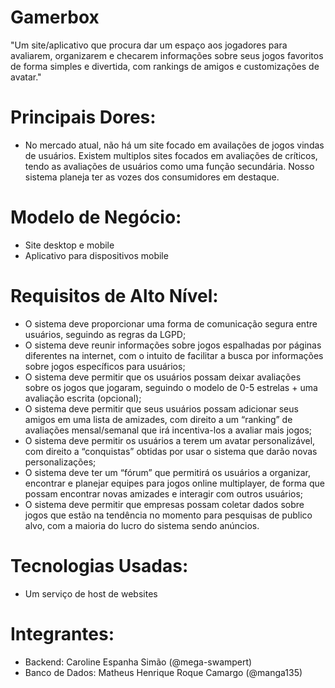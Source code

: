 # Gamerbox

"Um site/aplicativo que procura dar um espaço aos jogadores para avaliarem, organizarem e checarem informações sobre seus jogos favoritos de forma simples e divertida, com rankings de amigos e customizações de avatar."

# Principais Dores:
- No mercado atual, não há um site focado em availações de jogos vindas de usuários. Existem multiplos sites focados em avaliações de críticos, tendo as avaliações de usuários como uma função secundária. Nosso sistema planeja ter as vozes dos consumidores em destaque.

# Modelo de Negócio:
- Site desktop e mobile
- Aplicativo para dispositivos mobile

# Requisitos de Alto Nível:
- O sistema deve proporcionar uma forma de comunicação segura entre usuários, seguindo as regras da LGPD;
- O sistema deve reunir informações sobre jogos espalhadas por páginas diferentes na internet, com o intuito de facilitar a busca por informações sobre jogos específicos para usuários;
- O sistema deve permitir que os usuários possam deixar avaliações sobre os jogos que jogaram, seguindo o modelo de 0-5 estrelas + uma avaliação escrita (opcional);
- O sistema deve permitir que seus usuários possam adicionar seus amigos em uma lista de amizades, com direito a um “ranking” de avaliações mensal/semanal que irá incentiva-los a avaliar mais jogos;
- O sistema deve permitir os usuários a terem um avatar personalizável, com direito a “conquistas” obtidas por usar o sistema que darão novas personalizações;
- O sistema deve ter um “fórum” que permitirá os usuários a organizar, encontrar e planejar equipes para jogos online multiplayer, de forma que possam encontrar novas amizades e interagir com outros usuários;
- O sistema deve permitir que empresas possam coletar dados sobre jogos que estão na tendência no momento para pesquisas de publico alvo, com a maioria do lucro do sistema sendo anúncios.


# Tecnologias Usadas: 
- Um serviço de host de websites

# Integrantes:
- Backend: Caroline Espanha Simão (@mega-swampert)
- Banco de Dados: Matheus Henrique Roque Camargo (@manga135)
